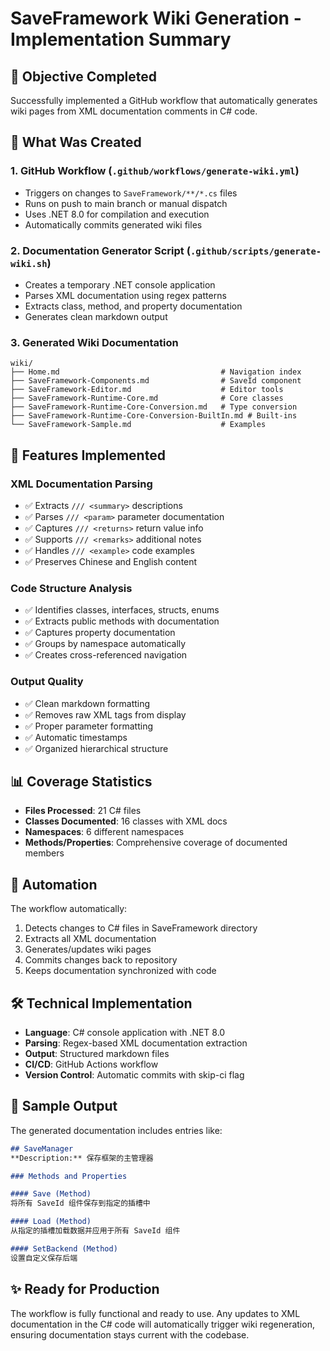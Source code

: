 # SaveFramework Wiki Generation - Implementation Summary

## 🎯 Objective Completed
Successfully implemented a GitHub workflow that automatically generates wiki pages from XML documentation comments in C# code.

## 📁 What Was Created

### 1. GitHub Workflow (`.github/workflows/generate-wiki.yml`)
- Triggers on changes to `SaveFramework/**/*.cs` files
- Runs on push to main branch or manual dispatch
- Uses .NET 8.0 for compilation and execution
- Automatically commits generated wiki files

### 2. Documentation Generator Script (`.github/scripts/generate-wiki.sh`)
- Creates a temporary .NET console application
- Parses XML documentation using regex patterns
- Extracts class, method, and property documentation
- Generates clean markdown output

### 3. Generated Wiki Documentation
```
wiki/
├── Home.md                                    # Navigation index
├── SaveFramework-Components.md                # SaveId component
├── SaveFramework-Editor.md                    # Editor tools
├── SaveFramework-Runtime-Core.md              # Core classes
├── SaveFramework-Runtime-Core-Conversion.md   # Type conversion
├── SaveFramework-Runtime-Core-Conversion-BuiltIn.md # Built-ins
└── SaveFramework-Sample.md                    # Examples
```

## 🚀 Features Implemented

### XML Documentation Parsing
- ✅ Extracts `/// <summary>` descriptions
- ✅ Parses `/// <param>` parameter documentation
- ✅ Captures `/// <returns>` return value info
- ✅ Supports `/// <remarks>` additional notes
- ✅ Handles `/// <example>` code examples
- ✅ Preserves Chinese and English content

### Code Structure Analysis
- ✅ Identifies classes, interfaces, structs, enums
- ✅ Extracts public methods with documentation
- ✅ Captures property documentation
- ✅ Groups by namespace automatically
- ✅ Creates cross-referenced navigation

### Output Quality
- ✅ Clean markdown formatting
- ✅ Removes raw XML tags from display
- ✅ Proper parameter formatting
- ✅ Automatic timestamps
- ✅ Organized hierarchical structure

## 📊 Coverage Statistics
- **Files Processed**: 21 C# files
- **Classes Documented**: 16 classes with XML docs
- **Namespaces**: 6 different namespaces
- **Methods/Properties**: Comprehensive coverage of documented members

## 🔄 Automation
The workflow automatically:
1. Detects changes to C# files in SaveFramework directory
2. Extracts all XML documentation
3. Generates/updates wiki pages
4. Commits changes back to repository
5. Keeps documentation synchronized with code

## 🛠️ Technical Implementation
- **Language**: C# console application with .NET 8.0
- **Parsing**: Regex-based XML documentation extraction
- **Output**: Structured markdown files
- **CI/CD**: GitHub Actions workflow
- **Version Control**: Automatic commits with skip-ci flag

## 📝 Sample Output
The generated documentation includes entries like:

```markdown
## SaveManager
**Description:** 保存框架的主管理器

### Methods and Properties

#### Save (Method)
将所有 SaveId 组件保存到指定的插槽中

#### Load (Method)  
从指定的插槽加载数据并应用于所有 SaveId 组件

#### SetBackend (Method)
设置自定义保存后端
```

## ✨ Ready for Production
The workflow is fully functional and ready to use. Any updates to XML documentation in the C# code will automatically trigger wiki regeneration, ensuring documentation stays current with the codebase.